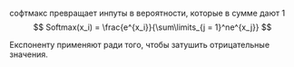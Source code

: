 софтмакс превращает инпуты в вероятности, которые в сумме дают 1
$$
Softmax(x_i) = \frac{e^{x_i}}{\sum\limits_{j = 1}^ne^{x_j}}
$$

Експоненту применяют ради того, чтобы затушить отрицательные значения.